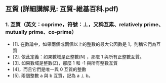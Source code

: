 ## 互質 (詳細講解見: 互質-維基百科.pdf)
### 1. 互質（英文：coprime，符號：⊥，又稱互素、relatively prime、mutually prime、co-prime）
 - [1]. 在數論中，如果兩個或兩個以上的整數的最大公因數是 1，則稱它們為互質
 - [2]. 依此定義：如果數域是正整數(N) ，那麼 1 與所有正整數互質。 
 - [3]. 如果數域是整數(Z)，那麼 1 和 -1 與所有整數互質
 - [4]，而且它們是唯一與 0 互質的整數
 - [5]. 兩個整數 a 與 b 互質，記為 a ⊥ b。
